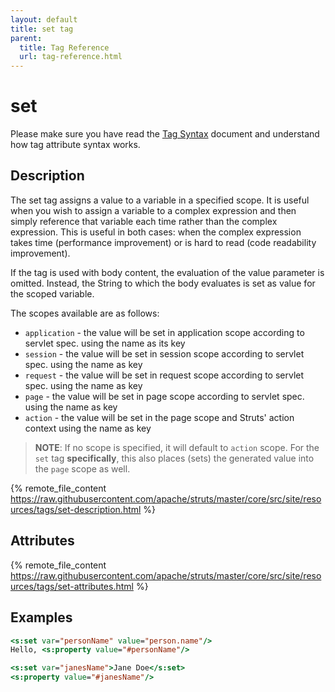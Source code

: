 ```yaml
---
layout: default
title: set tag
parent:
  title: Tag Reference
  url: tag-reference.html
---
```


# set

Please make sure you have read the [Tag Syntax](tag-syntax) document and understand how tag attribute syntax works.

## Description

The set tag assigns a value to a variable in a specified scope. It is useful when you wish to assign a variable 
to a complex expression and then simply reference that variable each time rather than the complex expression. This is
useful in both cases: when the complex expression takes time (performance improvement) or is hard to read (code
readability improvement).

If the tag is used with body content, the evaluation of the value parameter is omitted. Instead, the String to which 
the body evaluates is set as value for the scoped variable.

The scopes available are as follows:
- `application` - the value will be set in application scope according to servlet spec. using the name as its key
- `session` - the value will be set in session scope according to servlet spec. using the name as key
- `request` - the value will be set in request scope according to servlet spec. using the name as key
- `page` - the value will be set in page scope according to servlet spec. using the name as key
- `action` - the value will be set in the page scope and Struts' action context using the name as key

> **NOTE**: If no scope is specified, it will default to `action` scope.  For the `set` tag **specifically**, this also
> places (sets) the generated value into the `page` scope as well.

{% remote_file_content https://raw.githubusercontent.com/apache/struts/master/core/src/site/resources/tags/set-description.html %}

## Attributes

{% remote_file_content https://raw.githubusercontent.com/apache/struts/master/core/src/site/resources/tags/set-attributes.html %}

## Examples

```jsp
<s:set var="personName" value="person.name"/>
Hello, <s:property value="#personName"/>

<s:set var="janesName">Jane Doe</s:set>
<s:property value="#janesName"/>
```
